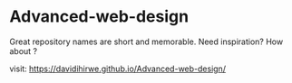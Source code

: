 # Advanced-web-design
Great repository names are short and memorable. Need inspiration? How about   ?


visit: https://davidihirwe.github.io/Advanced-web-design/
